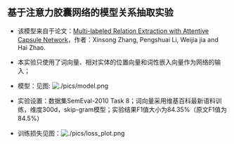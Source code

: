 ## 基于注意力胶囊网络的模型关系抽取实验

- 该模型来自于论文：[Multi-labeled Relation Extraction with Attentive Capsule Network](https://arxiv.org/pdf/1811.04354.pdf "链接")，作者：Xinsong Zhang, Pengshuai Li, Weijia jia and Hai Zhao.

- 本实验只使用了词向量、相对实体的位置向量和词性嵌入向量作为网络的输入；

- 模型：见图: ![./pics/model.png]()

- 实验设置：数据集SemEval-2010 Task 8；词向量采用维基百科最新语料训练，维度300d，skip-gram模型；实验结果F1值大小为84.35%（原文F1值为84.5%）

- 训练损失见图：![./pics/loss_plot.png]()
